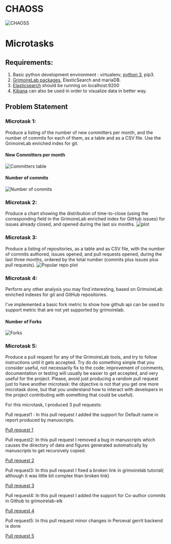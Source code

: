 # CHAOSS
![CHAOSS](https://github.com/Prabhat-IIT/CHAOSS-Microtasks/blob/master/GraphsAndTables/Chaoss_Logo.png)

# Microtasks

## Requirements:

1. Basic python development environment : virtualenv, [python 3](https://www.python.org/downloads/), pip3.
2. [GrimoireLab packages](http://grimoirelab.github.io/), ElasticSearch and mariaDB.
3. [Elasticsearch](http://elasticsearch-py.readthedocs.io/en/master/index.html) should be running on localhost:9200
4. [Kibana](https://www.elastic.co/products/kibana) can also be used in order to visualize data in better way.

## Problem Statement

### Microtask 1:
Produce a listing of the number of new committers per month, and the number of commits for each of them, as a table and as a CSV file. Use the GrimoireLab enriched index for git.

#### New Committers per month
![Committers table](https://github.com/Prabhat-IIT/CHAOSS-Microtasks/blob/master/GraphsAndTables/NewCommitters.png)

#### Number of commits
![Number of commits](https://github.com/Prabhat-IIT/CHAOSS-Microtasks/blob/master/GraphsAndTables/NumberOfCommit.png)

### Microtask 2:
Produce a chart showing the distribution of time-to-close (using the corresponding field in the GrimoireLab enriched index for GitHub issues) for issues already closed, and opened during the last six months.
![plot](https://github.com/Prabhat-IIT/CHAOSS-Microtasks/blob/master/GraphsAndTables/Microtask2.png)


### Microtask 3:
Produce a listing of repositories, as a table and as CSV file, with the number of commits authored, issues opened, and pull requests opened, during the last three months, ordered by the total number (commits plus issues plus pull requests).
![Popular repo plot](https://github.com/Prabhat-IIT/CHAOSS-Microtasks/blob/master/GraphsAndTables/Repo_Total.png)


### Microtask 4:
Perform any other analysis you may find interesting, based on GrimoireLab enriched indexes for git and GitHub repositories.

I've implemented a basic fork metric to show how github api can be used to support metric that are not yet supported by grimoirelab.
#### Number of Forks
![Forks](https://github.com/Prabhat-IIT/CHAOSS-Microtasks/blob/master/GraphsAndTables/NumberOfForks.png)

### Microtask 5:
Produce a pull request for any of the GrimoireLab tools, and try to follow instructions until it gets accepted. Try do do something simple that you consider useful, not necessarily fix to the code: improvement of comments, documentation or testing will usually be easier to get accepted, and very useful for the project. Please, avoid just producing a random pull request just to have another microtask: the objective is not that you get one more microtask done, but that you understand how to interact with developers in the project contributing with something that could be useful).

For this microtask, I produced 3 pull requests:

Pull request1 : In this pull request I added the support for Default name in report produced by manuscripts.

[Pull request 1](https://github.com/chaoss/grimoirelab-manuscripts/pull/33)

Pull request2: In this pull request I removed a bug in manuscripts which causes the directory of data and figures generated automatically by manuscripts to get recursively copied.

[Pull request 2](https://github.com/chaoss/grimoirelab-manuscripts/pull/35)

Pull request3: In this pull request I fixed a broken link in grimoirelab tutorial( although it was little bit complex than broken link)

[Pull request 3](https://github.com/chaoss/grimoirelab-tutorial/pull/16)

Pull request4: In this pull request I added the support for Co-author commits in Github to grimoirelab-elk

[Pull request 4](https://github.com/chaoss/grimoirelab-elk/pull/289)

Pull request5: In this pull request minor changes in Perceval gerrit backend is done

[Pull request 5](https://github.com/chaoss/grimoirelab-perceval/pull/374)
